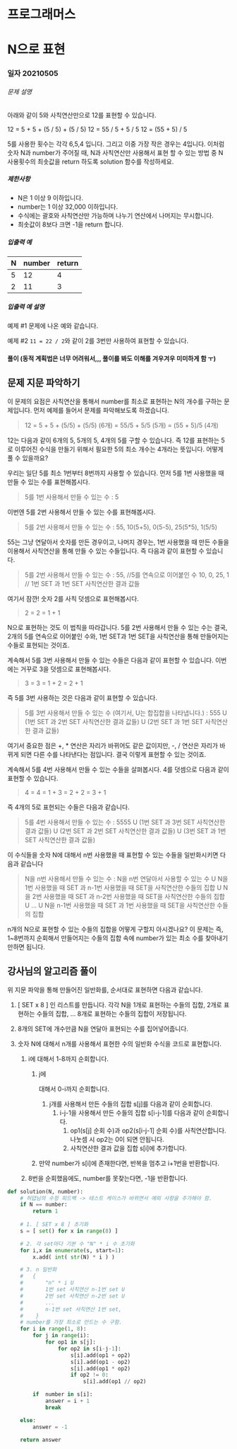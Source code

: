 # 프로그래머스

# N으로 표현

### 일자 20210505

###### 문제 설명

아래와 같이 5와 사칙연산만으로 12를 표현할 수 있습니다.

12 = 5 + 5 + (5 / 5) + (5 / 5)
12 = 55 / 5 + 5 / 5
12 = (55 + 5) / 5

5를 사용한 횟수는 각각 6,5,4 입니다. 그리고 이중 가장 작은 경우는 4입니다.
이처럼 숫자 N과 number가 주어질 때, N과 사칙연산만 사용해서 표현 할 수 있는 방법 중 N 사용횟수의 최솟값을 return 하도록 solution 함수를 작성하세요.

##### 제한사항

- N은 1 이상 9 이하입니다.
- number는 1 이상 32,000 이하입니다.
- 수식에는 괄호와 사칙연산만 가능하며 나누기 연산에서 나머지는 무시합니다.
- 최솟값이 8보다 크면 -1을 return 합니다.

##### 입출력 예

| N    | number | return |
| ---- | ------ | ------ |
| 5    | 12     | 4      |
| 2    | 11     | 3      |

##### 입출력 예 설명

예제 #1
문제에 나온 예와 같습니다.

예제 #2
`11 = 22 / 2`와 같이 2를 3번만 사용하여 표현할 수 있습니다.



#### 풀이 (동적 계획법은 너무 어려워서,,, 풀이를 봐도 이해를 겨우겨우 미미하게 함 ㅜ)

## 문제 지문 파악하기

이 문제의 요점은 사칙연산을 통해서 number를 최소로 표현하는 N의 개수를 구하는 문제입니다. 먼저 예제를 들어서 문제를 파악해보도록 하겠습니다.

 

> 12 = 5 + 5 + (5/5) + (5/5) (6개)
>   = 55/5 + 5/5        (5개)
>   = (55 + 5)/5        (4개)

12는 다음과 같이 6개의 5, 5개의 5, 4개의 5를 구할 수 있습니다. 즉 12를 표현하는 5로 이루어진 수식을 만들기 위해서 필요한 5의 최소 개수는 4개라는 뜻입니다. 어떻게 풀 수 있을까요?

 

우리는 일단 5를 최소 1번부터 8번까지 사용할 수 있습니다. 먼저 5를 1번 사용했을 때 만들 수 있는 수를 표현해봅시다.

 

> 5를 1번 사용해서 만들 수 있는 수 :
> 5

 

이번엔 5를 2번 사용해서 만들 수 있는 수를 표현해봅시다.

 

> 5를 2번 사용해서 만들 수 있는 수 :
> 55, 10(5+5), 0(5-5), 25(5*5), 1(5/5)

 

55는 그냥 연달아서 숫자를 만든 경우이고, 나머지 경우는, 1번 사용했을 때 만든 수들을 이용해서 사칙연산을 통해 만들 수 있는 수들입니다. 즉 다음과 같이 표현할 수 있습니다.

 

> 5를 2번 사용해서 만들 수 있는 수 :
> 55,      //5를 연속으로 이어붙인 수
> 10, 0, 25, 1 // 1번 SET 과 1번 SET 사칙연산한 결과 값들

 

여기서 잠깐! 숫자 2를 사칙 덧셈으로 표현해봅시다.

 

> 2 = 2
>   = 1 + 1

 

N으로 표현하는 것도 이 법칙을 따라갑니다. 5를 2번 사용해서 만들 수 있는 수는 결국, 2개의 5를 연속으로 이어붙인 수와, 1번 SET과 1번 SET을 사칙연산을 통해 만들어지는 수들로 표현되는 것이죠.

 

계속해서 5를 3번 사용해서 만들 수 있는 수들은 다음과 같이 표현할 수 있습니다. 이번에는 거꾸로 3을 덧셈으로 표현해봅시다.

 

> 3 = 3
>   = 1 + 2
>   = 2 + 1

 

즉 5를 3번 사용하는 것은 다음과 같이 표현할 수 있습니다.

 

> 5를 3번 사용해서 만들 수 있는 수 (여기서, U는 합집합을 나타냅니다.) :
> 555 U
> (1번 SET 과 2번 SET 사칙연산한 결과 값들) U
> (2번 SET 과 1번 SET 사칙연산한 결과 값들)

 

여기서 중요한 점은 +, * 연산은 자리가 바뀌어도 같은 값이지만, -, / 연산은 자리가 바뀌게 되면 다른 수를 나타낸다는 점입니다. 결국 이렇게 표현할 수 있는 것이죠.

 

계속해서 5를 4번 사용해서 만들 수 있는 수들을 살펴봅시다. 4를 덧셈으로 다음과 같이 표현할 수 있습니다.

 

> 4 = 4
>   = 1 + 3 
>   = 2 + 2
>   = 3 + 1

 

즉 4개의 5로 표현되는 수들은 다음과 같습니다.

 

> 5를 4번 사용해서 만들 수 있는 수 :
> 5555 U
> (1번 SET 과 3번 SET 사칙연산한 결과 값들) U
> (2번 SET 과 2번 SET 사칙연산한 결과 값들) U
> (3번 SET 과 1번 SET 사칙연산한 결과 값들)

 

이 수식들을 숫자 N에 대해서 n번 사용했을 때 표현할 수 있는 수들을 일반화시키면 다음과 같습니다

 

> N을 n번 사용해서 만들 수 있는 수 :
> N을 n번 연달아서 사용할 수 있는 수 U
> N을 1번 사용했을 때 SET 과 n-1번 사용했을 때 SET을 사칙연산한 수들의 집합 U
> N을 2번 사용했을 때 SET 과 n-2번 사용했을 때 SET을 사칙연산한 수들의 집합 U
> ... U
> N을 n-1번 사용했을 때 SET 과 1번 사용했을 때 SET을 사칙연산한 수들의 집합

 

n개의 N으로 표현할 수 있는 수들의 집합을 어떻게 구할지 아시겠나요? 이 문제는 즉, 1~8번까지 순회해서 만들어지는 수들의 집합 속에 number가 있는 최소 수를 찾아내기만하면 됩니다.

## 강사님의 알고리즘 풀이

위 지문 파악을 통해 만들어진 일반화를, 순서대로 표현하면 다음과 같습니다.

1. [ SET x 8 ] 인 리스트를 만듭니다. 각각 N을 1개로 표현하는 수들의 집합, 2개로 표현하는 수들의 집합, ... 8개로 표현하는 수들의 집합이 저장됩니다.

2. 8개의 SET에 개수만큼 N을 연달아 표현되는 수를 집어넣어줍니다.

3. 숫자 N에 대해서 n개를 사용해서 표현한 수의 일반화 수식을 코드로 표현합니다.

   1. i에 대해서 1-8까지 순회합니다.

      1. j에

          

         대해서 0-i까지 순회합니다.

         1. j개를 사용해서 만든 수들의 집합 s[j]를 다음과 같이 순회합니다.
            1. i-j-1을 사용해서 만든 수들의 집합 s[i-j-1]를 다음과 같이 순회합니다.
               1. op1(s[j] 순회 수)과 op2(s[i-j-1] 순회 수)를 사칙연산합니다. 나눗셈 시 op2는 0이 되면 안됩니다.
               2. 사칙연산한 결과 값을 집합 s[i]에 추가합니다.

      2. 만약 number가 s[i]에 존재한다면, 반복을 멈추고 i+1번을 반환합니다.

   2. 8번을 순회했음에도, number를 못찾는다면, -1을 반환합니다.

```python
def solution(N, number):
    # 허뎝님의 수정 피드백 -> 테스트 케이스가 바뀌면서 예외 사항을 추가해야 함.
    if N == number:
        return 1
        
    # 1. [ SET x 8 ] 초기화
    s = [ set() for x in range(8) ] 

    # 2. 각 set마다 기본 수 "N" * i 수 초기화
    for i,x in enumerate(s, start=1):
        x.add( int( str(N) * i ) )

    # 3. n 일반화
    #   { 
    #       "n" * i U 
    #       1번 set 사칙연산 n-1번 set U
    #       2번 set 사칙연산 n-2번 set U
    #       ...
    #       n-1번 set 사칙연산 1번 set, 
    #    } 
    # number를 가장 최소로 만드는 수 구함.
    for i in range(1, 8):
        for j in range(i):
            for op1 in s[j]:
                for op2 in s[i-j-1]:
                    s[i].add(op1 + op2)
                    s[i].add(op1 - op2)
                    s[i].add(op1 * op2)
                    if op2 != 0:
                        s[i].add(op1 // op2)

        if  number in s[i]:
            answer = i + 1
            break

    else:
        answer = -1

    return answer
```

